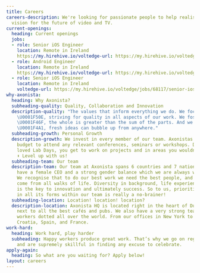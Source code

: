 ```yaml
---
title: Careers
careers-description: We're looking for passionate people to help realise our ambitious
  vision for the future of video and TV.
current-openings:
  heading: Current openings
  jobs:
  - role: Senior iOS Engineer
    location: Remote in Ireland
    https://my.hirehive.io/voltedge-url: https://my.hirehive.io/voltedge/jobs/68117/senior-ios-engineer-axonista-dublin
  - role: Android Engineer
    location: Remote in Ireland
    https://my.hirehive.io/voltedge-url: https://my.hirehive.io/voltedge/jobs/68218/android-engineer-axonista-dublin
  - role: Senior iOS Engineer
    location: Remote in Ireland
    voltedge-url: https://my.hirehive.io/voltedge/jobs/68117/senior-ios-engineer-axonista-dublin
why-axonista:
  heading: Why Axonista?
  subheading-quality: Quality, Collaboration and Innovation
  description-quality: "The values that inform everything we do. We focus on the details
    \U0001F50E, striving for quality in all aspects of our work. We foster collaboration
    \U0001F46F, the whole is greater than the sum of the parts. And we embrace Innovation
    \U0001F4A1, fresh ideas can bubble up from anywhere."
  subheading-growth: Personal Growth
  description-growth: We invest in every member of our team. Axonistas receive a yearly
    budget to attend any relevant conferences, seminars or workshops. During our much
    loved Lab Days, you get to work on projects and in areas you wouldn't normally.
    ⬆️ Level up with us!
  subheading-team: Our team
  description-team: Our team at Axonista spans 6 countries and 7 nationalities. We
    have a female CEO and a strong gender balance which we are always working to improve.
    We recognise that to do our best work we need the best people, and the best people
    come from all walks of life. Diversity in background, life experience and ideas
    is the key to innovation and ultimately success. So to us, prioritising diversity
    in all its forms within our team is really a no-brainer!
  subheading-location: Location! location! location?
  description-location: Axonista HQ is located right in the heart of Dublin City,
    next to all the best cafés and pubs. We also have a very strong team of remote
    workers dotted all over the world. From our offices in New York to remoters in
    Croatia, Spain, and France.
work-hard:
  heading: Work hard, play harder
  subheading: Happy workers produce great work. That’s why we go on regular adventures
    and are supremely skillful in finding any excuse to celebrate.
apply-again:
  heading: So what are you waiting for? Apply below!
layout: careers
---
```


